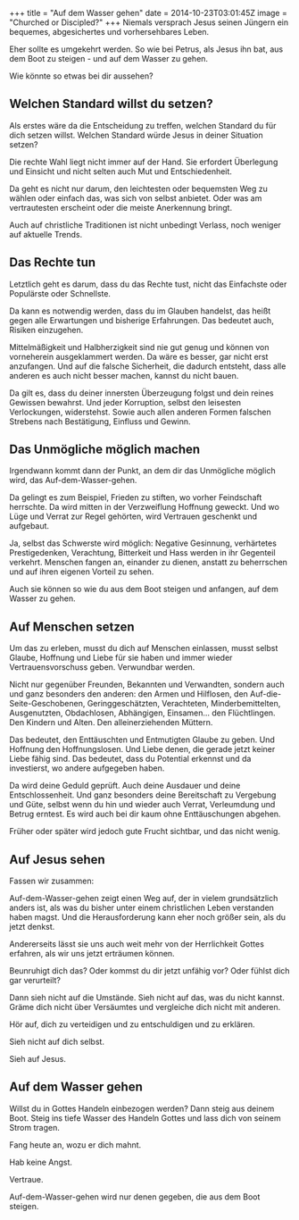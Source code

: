 +++
title = "Auf dem Wasser gehen"
date = 2014-10-23T03:01:45Z
image = "Churched or Discipled?"
+++
Niemals versprach Jesus seinen Jüngern ein bequemes, abgesichertes und vorhersehbares Leben.

Eher sollte es umgekehrt werden. So wie bei Petrus, als Jesus ihn bat, aus dem Boot zu steigen - und auf dem Wasser zu gehen.

Wie könnte so etwas bei dir aussehen?

## Welchen Standard willst du setzen?

Als erstes wäre da die Entscheidung zu treffen, welchen Standard du für dich setzen willst. Welchen Standard würde Jesus in deiner Situation setzen?

Die rechte Wahl liegt nicht immer auf der Hand. Sie erfordert Überlegung und Einsicht und nicht selten auch Mut und Entschiedenheit.

Da geht es nicht nur darum, den leichtesten oder bequemsten Weg zu wählen oder einfach das, was sich von selbst anbietet. Oder was am vertrautesten erscheint oder die meiste Anerkennung bringt.

Auch auf christliche Traditionen ist nicht unbedingt Verlass, noch weniger auf aktuelle Trends.

## Das Rechte tun
Letztlich geht es darum, dass du das Rechte tust, nicht das Einfachste oder Populärste oder Schnellste.

Da kann es notwendig werden, dass du im Glauben handelst, das heißt gegen alle Erwartungen und bisherige Erfahrungen. Das bedeutet auch, Risiken einzugehen.

Mittelmäßigkeit und Halbherzigkeit sind nie gut genug und können von vorneherein ausgeklammert werden. Da wäre es besser, gar nicht erst anzufangen. Und auf die falsche Sicherheit, die dadurch entsteht, dass alle anderen es auch nicht besser machen, kannst du nicht bauen.

Da gilt es, dass du deiner innersten Überzeugung folgst und dein reines Gewissen bewahrst. Und jeder Korruption, selbst den leisesten Verlockungen, widerstehst. Sowie auch allen anderen Formen falschen Strebens nach Bestätigung, Einfluss und Gewinn.

## Das Unmögliche möglich machen
Irgendwann kommt dann der Punkt, an dem dir das Unmögliche möglich wird, das Auf-dem-Wasser-gehen.

Da gelingt es zum Beispiel, Frieden zu stiften, wo vorher Feindschaft herrschte. Da wird mitten in der Verzweiflung Hoffnung geweckt. Und wo Lüge und Verrat zur Regel gehörten, wird Vertrauen geschenkt und aufgebaut.

Ja, selbst das Schwerste wird möglich: Negative Gesinnung, verhärtetes Prestigedenken, Verachtung, Bitterkeit und Hass werden in ihr Gegenteil verkehrt. Menschen fangen an, einander zu dienen, anstatt zu beherrschen und auf ihren eigenen Vorteil zu sehen.

Auch sie können so wie du aus dem Boot steigen und anfangen, auf dem Wasser zu gehen.

## Auf Menschen setzen
Um das zu erleben, musst du dich auf Menschen einlassen, musst selbst Glaube, Hoffnung und Liebe für sie haben und immer wieder Vertrauensvorschuss geben. Verwundbar werden.

Nicht nur gegenüber Freunden, Bekannten und Verwandten, sondern auch und ganz besonders den anderen: den Armen und Hilflosen, den Auf-die-Seite-Geschobenen, Geringgeschätzten, Verachteten, Minderbemittelten, Ausgenutzten, Obdachlosen, Abhängigen, Einsamen... den Flüchtlingen. Den Kindern und Alten. Den alleinerziehenden Müttern.

Das bedeutet, den Enttäuschten und Entmutigten Glaube zu geben. Und Hoffnung den Hoffnungslosen. Und Liebe denen, die gerade jetzt keiner Liebe fähig sind. Das bedeutet, dass du Potential erkennst und da investierst, wo andere aufgegeben haben.

Da wird deine Geduld geprüft. Auch deine Ausdauer und deine Entschlossenheit. Und ganz besonders deine Bereitschaft zu Vergebung und Güte, selbst wenn du hin und wieder auch Verrat, Verleumdung und Betrug erntest. Es wird auch bei dir kaum ohne Enttäuschungen abgehen.

Früher oder später wird jedoch gute Frucht sichtbar, und das nicht wenig.

## Auf Jesus sehen

Fassen wir zusammen:

Auf-dem-Wasser-gehen zeigt einen Weg auf, der in vielem grundsätzlich anders ist, als was du bisher unter einem christlichen Leben verstanden haben magst. Und die Herausforderung kann eher noch größer sein, als du jetzt denkst.

Andererseits lässt sie uns auch weit mehr von der Herrlichkeit Gottes erfahren, als wir uns jetzt erträumen können.

Beunruhigt dich das? Oder kommst du dir jetzt unfähig vor? Oder fühlst dich gar verurteilt?

Dann sieh nicht auf die Umstände. Sieh nicht auf das, was du nicht kannst. Gräme dich nicht über Versäumtes und vergleiche dich nicht mit anderen.

Hör auf, dich zu verteidigen und zu entschuldigen und zu erklären.

Sieh nicht auf dich selbst.

Sieh auf Jesus.

## Auf dem Wasser gehen
Willst du in Gottes Handeln einbezogen werden? Dann steig aus deinem Boot. Steig ins tiefe Wasser des Handeln Gottes und lass dich von seinem Strom tragen.

Fang heute an, wozu er dich mahnt.

Hab keine Angst.

Vertraue.

Auf-dem-Wasser-gehen wird nur denen gegeben, die aus dem Boot steigen.
